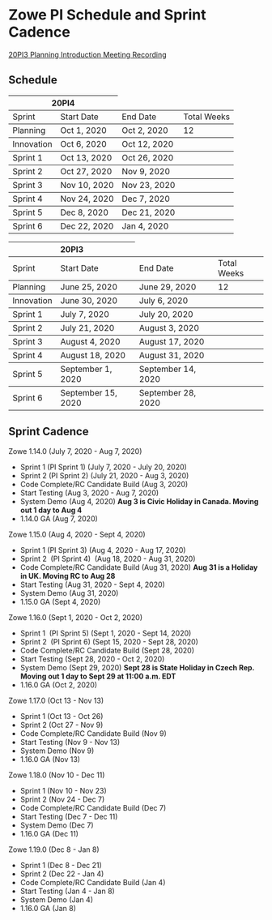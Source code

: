 # Zowe PI Schedule and Sprint Cadence

[20PI3 Planning Introduction Meeting Recording](https://zoom.us/rec/share/7-suFovx0zhJQbfw71_4QrR_J6fVaaa80CBL-aEJmUYETMsDuRzn1j-JEx8m166V?startTime=1593086467000)

## Schedule

<table>
    <thead>
        <tr>
            <th colspan="2">20PI4</th>
        </tr>
    </thead>
    <tbody>
        <tr>
            <td>Sprint</td>
            <td>Start Date</td>
            <td>End Date</td>
            <td>Total Weeks</td>
    </tbody>
    <tbody>
        </tr>
            <td>Planning</td>
            <td>Oct 1, 2020</td>
            <td>Oct 2, 2020</td>
            <td>12</td>
    </tbody>
    <tbody>
        </tr>
            <td>Innovation</td>
            <td>Oct 6, 2020</td>
            <td>Oct 12, 2020</td>
            <td></td>
    </tbody>
    <tbody>
        </tr>
            <td>Sprint 1</td>
            <td>Oct 13, 2020</td>
            <td>Oct 26, 2020</td>
            <td></td>
    </tbody>
    <tbody>
        </tr>
            <td>Sprint 2</td>
            <td>Oct 27, 2020</td>
            <td>Nov 9, 2020</td>
            <td></td>
    </tbody>
    <tbody>
        </tr>
            <td>Sprint 3</td>
            <td>Nov 10, 2020</td>
            <td>Nov 23, 2020</td>
            <td></td>
    </tbody>
    <tbody>
        </tr>
            <td>Sprint 4</td>
            <td>Nov 24, 2020</td>
            <td>Dec 7, 2020</td>
            <td></td>
    </tbody>
    <tbody>
        </tr>
            <td>Sprint 5</td>
            <td>Dec 8, 2020</td>
            <td>Dec 21, 2020</td>
            <td></td>
    </tbody>
    <tbody>
        </tr>
            <td>Sprint 6</td>
            <td>Dec 22, 2020</td>
            <td>Jan 4, 2020</td>
            <td></td>
    </tbody>
</table>

<table>
    <thead>
        <tr>
            <th colspan="2">20PI3</th>
        </tr>
    </thead>
    <tbody>
        <tr>
            <td>Sprint</td>
            <td>Start Date</td>
            <td>End Date</td>
            <td>Total Weeks</td>
    </tbody>
    <tbody>
        </tr>
            <td>Planning</td>
            <td>June 25, 2020</td>
            <td>June 29, 2020</td>
            <td>12</td>
    </tbody>
    <tbody>
        </tr>
            <td>Innovation</td>
            <td>June 30, 2020</td>
            <td>July 6, 2020</td>
            <td></td>
    </tbody>
    <tbody>
        </tr>
            <td>Sprint 1</td>
            <td>July 7, 2020</td>
            <td>July 20, 2020</td>
            <td></td>
    </tbody>
    <tbody>
        </tr>
            <td>Sprint 2</td>
            <td>July 21, 2020</td>
            <td>August 3, 2020</td>
            <td></td>
    </tbody>
    <tbody>
        </tr>
            <td>Sprint 3</td>
            <td>August 4, 2020</td>
            <td>August 17, 2020</td>
            <td></td>
    </tbody>
    <tbody>
        </tr>
            <td>Sprint 4</td>
            <td>August 18, 2020</td>
            <td>August 31, 2020</td>
            <td></td>
    </tbody>
    <tbody>
        </tr>
            <td>Sprint 5</td>
            <td>September 1, 2020</td>
            <td>September 14, 2020</td>
            <td></td>
    </tbody>
    <tbody>
        </tr>
            <td>Sprint 6</td>
            <td>September 15, 2020</td>
            <td>September 28, 2020</td>
            <td></td>
    </tbody>
</table>


## Sprint Cadence

Zowe 1.14.0 (July 7, 2020 - Aug 7, 2020)
- Sprint 1 (PI Sprint 1) (July 7, 2020 - July 20, 2020)
- Sprint 2 (PI Sprint 2) (July 21, 2020 - Aug 3, 2020)
- Code Complete/RC Candidate Build (Aug 3, 2020)
- Start Testing (Aug 3, 2020 - Aug 7, 2020)
- System Demo (Aug 4, 2020) **Aug 3 is Civic Holiday in Canada. Moving out 1 day to Aug 4**
- 1.14.0 GA (Aug 7, 2020)

Zowe 1.15.0 (Aug 4, 2020 - Sept 4, 2020)
- Sprint 1 (PI Sprint 3) (Aug 4, 2020 - Aug 17, 2020)
- Sprint 2  (PI Sprint 4)  (Aug 18, 2020 - Aug 31, 2020)
- Code Complete/RC Candidate Build (Aug 31, 2020) **Aug 31 is a Holiday in UK. Moving RC to Aug 28**
- Start Testing (Aug 31, 2020 - Sept 4, 2020)
- System Demo (Aug 31, 2020)
- 1.15.0 GA (Sept 4, 2020)

Zowe 1.16.0 (Sept 1, 2020 - Oct 2, 2020)
- Sprint 1  (PI Sprint 5) (Sept 1, 2020 - Sept 14, 2020)
- Sprint 2  (PI Sprint 6) (Sept 15, 2020 - Sept 28, 2020)
- Code Complete/RC Candidate Build (Sept 28, 2020)
- Start Testing (Sept 28, 2020 - Oct 2, 2020)
- System Demo (Sept 29, 2020) **Sept 28 is State Holiday in Czech Rep. Moving out 1 day to Sept 29 at 11:00 a.m. EDT**
- 1.16.0 GA (Oct 2, 2020)

Zowe 1.17.0 (Oct 13 - Nov 13)
- Sprint 1 (Oct 13 - Oct 26)
- Sprint 2 (Oct 27 - Nov 9)
- Code Complete/RC Candidate Build (Nov 9)
- Start Testing (Nov 9 - Nov 13)
- System Demo (Nov 9)
- 1.16.0 GA (Nov 13)

Zowe 1.18.0 (Nov 10 - Dec 11)
- Sprint 1 (Nov 10 - Nov 23)
- Sprint 2 (Nov 24 - Dec 7)
- Code Complete/RC Candidate Build (Dec 7)
- Start Testing (Dec 7 - Dec 11)
- System Demo (Dec 7)
- 1.16.0 GA (Dec 11)

Zowe 1.19.0 (Dec 8 - Jan 8)
- Sprint 1 (Dec 8 - Dec 21)
- Sprint 2 (Dec 22 - Jan 4)
- Code Complete/RC Candidate Build (Jan 4)
- Start Testing (Jan 4 - Jan 8)
- System Demo (Jan 4)
- 1.16.0 GA (Jan 8)
